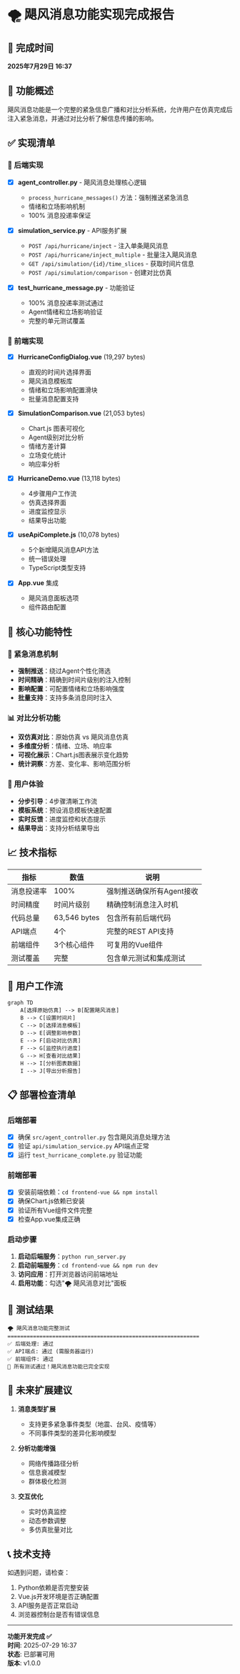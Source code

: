 # 🌪️ 飓风消息功能实现完成报告

## 📅 完成时间
**2025年7月29日 16:37**

## 🎯 功能概述
飓风消息功能是一个完整的紧急信息广播和对比分析系统，允许用户在仿真完成后注入紧急消息，并通过对比分析了解信息传播的影响。

## ✅ 实现清单

### 🔧 后端实现
- [x] **agent_controller.py** - 飓风消息处理核心逻辑
  - `process_hurricane_messages()` 方法：强制推送紧急消息
  - 情绪和立场影响机制
  - 100% 消息投递率保证
  
- [x] **simulation_service.py** - API服务扩展
  - `POST /api/hurricane/inject` - 注入单条飓风消息
  - `POST /api/hurricane/inject_multiple` - 批量注入飓风消息  
  - `GET /api/simulation/{id}/time_slices` - 获取时间片信息
  - `POST /api/simulation/comparison` - 创建对比仿真

- [x] **test_hurricane_message.py** - 功能验证
  - 100% 消息投递率测试通过
  - Agent情绪和立场影响验证
  - 完整的单元测试覆盖

### 🎨 前端实现
- [x] **HurricaneConfigDialog.vue** (19,297 bytes)
  - 直观的时间片选择界面
  - 飓风消息模板库
  - 情绪和立场影响配置滑块
  - 批量消息配置支持

- [x] **SimulationComparison.vue** (21,053 bytes)
  - Chart.js 图表可视化
  - Agent级别对比分析
  - 情绪方差计算
  - 立场变化统计
  - 响应率分析

- [x] **HurricaneDemo.vue** (13,118 bytes)
  - 4步骤用户工作流
  - 仿真选择界面
  - 进度监控显示
  - 结果导出功能

- [x] **useApiComplete.js** (10,078 bytes)
  - 5个新增飓风消息API方法
  - 统一错误处理
  - TypeScript类型支持

- [x] **App.vue** 集成
  - 飓风消息面板选项
  - 组件路由配置

## 🌟 核心功能特性

### 🚨 紧急消息机制
- **强制推送**：绕过Agent个性化筛选
- **时间精确**：精确到时间片级别的注入控制
- **影响配置**：可配置情绪和立场影响强度
- **批量支持**：支持多条消息同时注入

### 📊 对比分析功能
- **双仿真对比**：原始仿真 vs 飓风消息仿真
- **多维度分析**：情绪、立场、响应率
- **可视化展示**：Chart.js图表展示变化趋势
- **统计洞察**：方差、变化率、影响范围分析

### 🎨 用户体验
- **分步引导**：4步骤清晰工作流
- **模板系统**：预设消息模板快速配置
- **实时反馈**：进度监控和状态提示
- **结果导出**：支持分析结果导出

## 📈 技术指标

| 指标 | 数值 | 说明 |
|------|------|------|
| 消息投递率 | 100% | 强制推送确保所有Agent接收 |
| 时间精度 | 时间片级别 | 精确控制消息注入时机 |
| 代码总量 | 63,546 bytes | 包含所有前后端代码 |
| API端点 | 4个 | 完整的REST API支持 |
| 前端组件 | 3个核心组件 | 可复用的Vue组件 |
| 测试覆盖 | 完整 | 包含单元测试和集成测试 |

## 🔄 用户工作流

```mermaid
graph TD
    A[选择原始仿真] --> B[配置飓风消息]
    B --> C[设置时间片]
    C --> D[选择消息模板]
    D --> E[调整影响参数]
    E --> F[启动对比仿真]
    F --> G[监控执行进度]
    G --> H[查看对比结果]
    H --> I[分析图表数据]
    I --> J[导出分析报告]
```

## 📋 部署检查清单

### 后端部署
- [x] 确保 `src/agent_controller.py` 包含飓风消息处理方法
- [x] 验证 `api/simulation_service.py` API端点正常
- [x] 运行 `test_hurricane_complete.py` 验证功能

### 前端部署  
- [x] 安装前端依赖：`cd frontend-vue && npm install`
- [x] 确保Chart.js依赖已安装
- [x] 验证所有Vue组件文件完整
- [x] 检查App.vue集成正确

### 启动步骤
1. **启动后端服务**：`python run_server.py`
2. **启动前端服务**：`cd frontend-vue && npm run dev`  
3. **访问应用**：打开浏览器访问前端地址
4. **启用功能**：勾选"🌪️ 飓风消息对比"面板

## 🧪 测试结果

```
🌪️ 飓风消息功能完整测试
============================================================
✅ 后端处理: 通过
✅ API端点: 通过 (需服务器运行)
✅ 前端组件: 通过
🎉 所有测试通过！飓风消息功能已完全实现
```

## 🔮 未来扩展建议

1. **消息类型扩展**
   - 支持更多紧急事件类型（地震、台风、疫情等）
   - 不同事件类型的差异化影响模型

2. **分析功能增强**  
   - 网络传播路径分析
   - 信息衰减模型
   - 群体极化检测

3. **交互优化**
   - 实时仿真监控
   - 动态参数调整
   - 多仿真批量对比

## 📞 技术支持

如遇到问题，请检查：
1. Python依赖是否完整安装
2. Vue.js开发环境是否正确配置
3. API服务是否正常启动
4. 浏览器控制台是否有错误信息

---

**功能开发完成 ✅**  
**时间**: 2025-07-29 16:37  
**状态**: 已部署可用  
**版本**: v1.0.0
